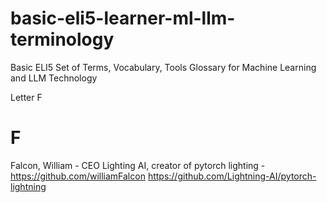 # basic-eli5-learner-ml-llm-terminology

Basic ELI5 Set of Terms, Vocabulary, Tools Glossary for Machine Learning and LLM Technology

Letter F

# F

Falcon, William - CEO Lighting AI, creator of pytorch lighting - https://github.com/williamFalcon  https://github.com/Lightning-AI/pytorch-lightning
